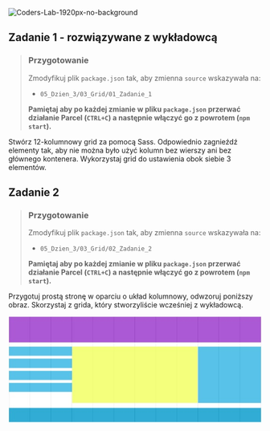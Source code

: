 ![Coders-Lab-1920px-no-background](https://user-images.githubusercontent.com/30623667/104709394-2cabee80-571f-11eb-9518-ea6a794e558e.png)


## Zadanie 1 - rozwiązywane z wykładowcą

> ### Przygotowanie
> Zmodyfikuj plik `package.json` tak, aby zmienna `source` wskazywała na:
> -  `05_Dzien_3/03_Grid/01_Zadanie_1`
>
> **Pamiętaj aby po każdej zmianie w pliku `package.json` przerwać działanie Parcel (`CTRL+C`) a następnie włączyć go z powrotem (`npm start`).**

Stwórz 12-kolumnowy grid za pomocą Sass. Odpowiednio zagnieźdź elementy tak, aby nie można było użyć kolumn bez wierszy ani bez głównego kontenera. Wykorzystaj grid do ustawienia obok siebie 3 elementów.



## Zadanie 2 

> ### Przygotowanie
> Zmodyfikuj plik `package.json` tak, aby zmienna `source` wskazywała na:
> -  `05_Dzien_3/03_Grid/02_Zadanie_2`
>
> **Pamiętaj aby po każdej zmianie w pliku `package.json` przerwać działanie Parcel (`CTRL+C`) a następnie włączyć go z powrotem (`npm start`).**

Przygotuj prostą stronę w oparciu o układ kolumnowy, odwzoruj poniższy obraz. Skorzystaj z grida, który stworzyliście wcześniej z wykładowcą.

![grid](images/grid.jpg)

